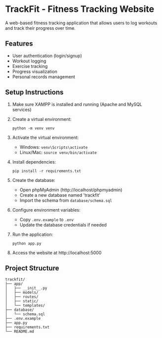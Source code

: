 # TrackFit - Fitness Tracking Website

A web-based fitness tracking application that allows users to log workouts and track their progress over time.

## Features
- User authentication (login/signup)
- Workout logging
- Exercise tracking
- Progress visualization
- Personal records management

## Setup Instructions

1. Make sure XAMPP is installed and running (Apache and MySQL services)
2. Create a virtual environment:
   ```
   python -m venv venv
   ```
3. Activate the virtual environment:
   - Windows: `venv\Scripts\activate`
   - Linux/Mac: `source venv/bin/activate`
4. Install dependencies:
   ```
   pip install -r requirements.txt
   ```
5. Create the database:
   - Open phpMyAdmin (http://localhost/phpmyadmin)
   - Create a new database named 'trackfit'
   - Import the schema from `database/schema.sql`

6. Configure environment variables:
   - Copy `.env.example` to `.env`
   - Update the database credentials if needed

7. Run the application:
   ```
   python app.py
   ```

8. Access the website at http://localhost:5000

## Project Structure
```
trackfit/
├── app/
│   ├── __init__.py
│   ├── models/
│   ├── routes/
│   ├── static/
│   └── templates/
├── database/
│   └── schema.sql
├── .env.example
├── app.py
├── requirements.txt
└── README.md
``` 